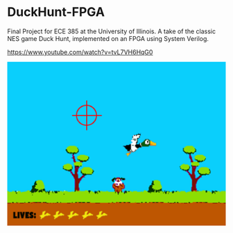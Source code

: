 # DuckHunt-FPGA
Final Project for ECE 385 at the University of Illinois. A take of the classic NES game Duck Hunt, implemented on an FPGA using System Verilog.

https://www.youtube.com/watch?v=tvL7VH6HqG0


![ScreenShot](screenshot.PNG)